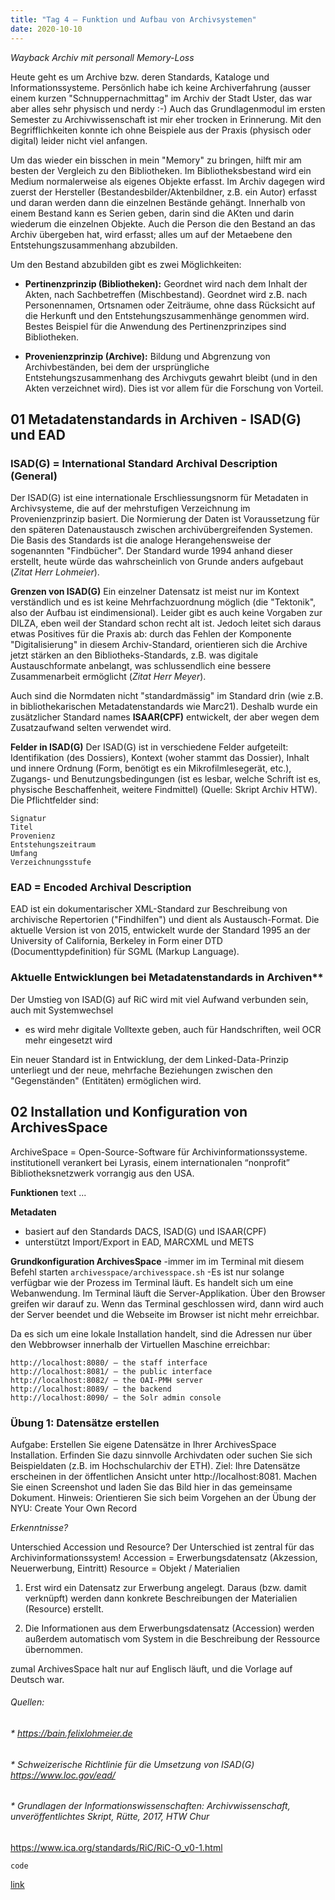 ```yaml
---
title: "Tag 4 – Funktion und Aufbau von Archivsystemen"
date: 2020-10-10
---
```


*Wayback Archiv mit personall Memory-Loss*

Heute geht es um Archive bzw. deren Standards, Kataloge und Informationssysteme. Persönlich habe ich keine Archiverfahrung (ausser einem kurzen "Schnuppernachmittag" im Archiv der Stadt Uster, das war aber alles sehr physisch und nerdy :-) Auch das Grundlagenmodul im ersten Semester zu 
Archivwissenschaft ist mir eher trocken in Erinnerung. Mit den Begrifflichkeiten konnte ich ohne Beispiele aus der Praxis (physisch oder digital) leider nicht viel anfangen. 

Um das wieder ein bisschen in mein "Memory" zu bringen, hilft mir am besten der Vergleich zu den Bibliotheken. Im Bibliotheksbestand wird ein Medium normalerweise als eigenes Objekte erfasst. Im Archiv dagegen wird zuerst der Hersteller (Bestandesbilder/Aktenbildner, z.B. ein Autor) erfasst und daran werden dann die einzelnen Bestände gehängt. Innerhalb von einem Bestand kann es Serien geben, darin sind die AKten und darin wiederum die einzelnen Objekte. Auch die Person die den Bestand an das Archiv übergeben hat, wird erfasst; alles um auf der Metaebene den Entstehungszusammenhang abzubilden.

Um den Bestand abzubilden gibt es zwei Möglichkeiten:
* **Pertinenzprinzip (Bibliotheken):** Geordnet wird nach dem Inhalt der Akten, nach Sachbetreffen (Mischbestand). Geordnet wird z.B. nach  Personennamen, Ortsnamen oder Zeiträume, ohne dass Rücksicht auf die Herkunft und den Entstehungszusammenhänge genommen wird. Bestes Beispiel für die Anwendung des Pertinenzprinzipes sind Bibliotheken.

* **Provenienzprinzip (Archive):** Bildung und Abgrenzung von Archivbeständen, bei dem der ursprüngliche Entstehungszusammenhang des Archivguts gewahrt bleibt (und in den Akten verzeichnet wird). Dies ist vor allem für die Forschung von Vorteil.


## 01 Metadatenstandards in Archiven - ISAD(G) und EAD

### ISAD(G) = International Standard Archival Description (General)

Der ISAD(G) ist eine internationale Erschliessungsnorm für Metadaten in Archivsysteme, die auf der mehrstufigen Verzeichnung im Provenienzprinzip basiert.
Die Normierung der Daten ist Voraussetzung für den späteren Datenaustausch  zwischen archivübergreifenden Systemen.
Die Basis des Standards ist die analoge Herangehensweise der sogenannten "Findbücher". Der Standard wurde 1994 anhand dieser erstellt, heute würde das wahrscheinlich von Grunde anders aufgebaut (*Zitat Herr Lohmeier*).

**Grenzen von ISAD(G)**
Ein einzelner Datensatz ist meist nur im Kontext verständlich und es ist keine Mehrfachzuordnung möglich (die "Tektonik", also der Aufbau ist eindimensional). Leider gibt es auch keine Vorgaben zur DILZA, eben weil der Standard schon recht alt ist. Jedoch leitet sich daraus etwas Positives für die Praxis ab: durch das Fehlen der Komponente "Digitalisierung" in diesem Archiv-Standard, orientieren sich die Archive jetzt stärken an den Bibliotheks-Standards, z.B. was digitale Austauschformate anbelangt, was schlussendlich eine bessere Zusammenarbeit ermöglicht (*Zitat Herr Meyer*). 

Auch sind die Normdaten nicht "standardmässig" im Standard drin (wie z.B. in bibliothekarischen Metadatenstandards wie Marc21). Deshalb wurde ein zusätzlicher  Standard names **ISAAR(CPF)** entwickelt, der aber wegen dem Zusatzaufwand selten verwendet wird. 

**Felder in ISAD(G)**
Der ISAD(G) ist in verschiedene Felder aufgeteilt: Identifikation (des Dossiers), Kontext (woher stammt das Dossier), Inhalt und innere Ordnung (Form, benötigt es ein Mikrofilmlesegerät, etc.), Zugangs- und Benutzungsbedingungen (ist es lesbar, welche Schrift ist es, physische Beschaffenheit, weitere Findmittel) (Quelle: Skript Archiv HTW). Die Pflichtfelder sind:

    Signatur
    Titel
    Provenienz
    Entstehungszeitraum
    Umfang
    Verzeichnungsstufe


### EAD = Encoded Archival Description
EAD ist ein dokumentarischer XML-Standard zur Beschreibung von archivische Repertorien ("Findhilfen") und dient als Austausch-Format.
Die aktuelle Version ist von 2015, entwickelt wurde der Standard 1995 an der University of California, Berkeley in Form einer DTD (Documenttypdefinition) für SGML (Markup Language).


### Aktuelle Entwicklungen bei Metadatenstandards in Archiven**
Der Umstieg von ISAD(G) auf RiC wird mit viel Aufwand verbunden sein, auch mit Systemwechsel
* es wird mehr digitale Volltexte geben, auch für Handschriften, weil OCR mehr eingesetzt wird

Ein neuer Standard ist in Entwicklung, der dem Linked-Data-Prinzip unterliegt und der neue, mehrfache Beziehungen zwischen den "Gegenständen" (Entitäten) ermöglichen wird.




## 02 Installation und Konfiguration von ArchivesSpace
ArchiveSpace = Open-Source-Software für Archivinformationssysteme.
institutionell verankert bei Lyrasis, einem internationalen “nonprofit” Bibliotheksnetzwerk vorrangig aus den USA.

**Funktionen**
text ...

**Metadaten**
* basiert auf den Standards DACS, ISAD(G) und ISAAR(CPF)
* unterstützt Import/Export in EAD, MARCXML und METS

**Grundkonfiguration ArchivesSpace**
-immer im im Terminal mit diesem Befehl starten `archivesspace/archivesspace.sh`
-Es ist nur solange verfügbar wie der Prozess im Terminal läuft. Es handelt sich um eine Webanwendung. Im Terminal läuft die Server-Applikation. Über den Browser greifen wir darauf zu. Wenn das Terminal geschlossen wird, dann wird auch der Server beendet und die Webseite im Browser ist nicht mehr erreichbar.

Da es sich um eine lokale Installation handelt, sind die Adressen nur über den Webbrowser innerhalb der Virtuellen Maschine erreichbar:

    http://localhost:8080/ – the staff interface
    http://localhost:8081/ – the public interface
    http://localhost:8082/ – the OAI-PMH server
    http://localhost:8089/ – the backend
    http://localhost:8090/ – the Solr admin console



### Übung 1: Datensätze erstellen
Aufgabe:
Erstellen Sie eigene Datensätze in Ihrer ArchivesSpace Installation. Erfinden Sie dazu sinnvolle Archivdaten oder suchen Sie sich Beispieldaten (z.B. im Hochschularchiv der ETH).
Ziel: 
Ihre Datensätze erscheinen in der öffentlichen Ansicht unter http://localhost:8081. Machen Sie einen Screenshot und laden Sie das Bild hier in das gemeinsame Dokument.
Hinweis: Orientieren Sie sich beim Vorgehen an der Übung der NYU: Create Your Own Record


*Erkenntnisse?*

Unterschied Accession und Resource?
Der Unterschied ist zentral für das Archivinformationssystem!
Accession = Erwerbungsdatensatz (Akzession, Neuerwerbung, Eintritt)
Resource = Objekt / Materialien

1. Erst wird ein Datensatz zur Erwerbung angelegt. Daraus (bzw. damit verknüpft) werden dann konkrete Beschreibungen der Materialien (Resource) erstellt.

2. Die Informationen aus dem Erwerbungsdatensatz (Accession) werden außerdem automatisch vom System in die Beschreibung der Ressource übernommen.


zumal ArchivesSpace halt nur auf Englisch läuft, und die Vorlage auf Deutsch war. 






###### Quellen:
###### * https://bain.felixlohmeier.de
###### * Schweizerische Richtlinie für die Umsetzung von ISAD(G) https://www.loc.gov/ead/
###### * Grundlagen der Informationswissenschaften: Archivwissenschaft, unveröffentlichtes Skript, Rütte, 2017, HTW Chur
https://www.ica.org/standards/RiC/RiC-O_v0-1.html



`code `

[link](URL)
